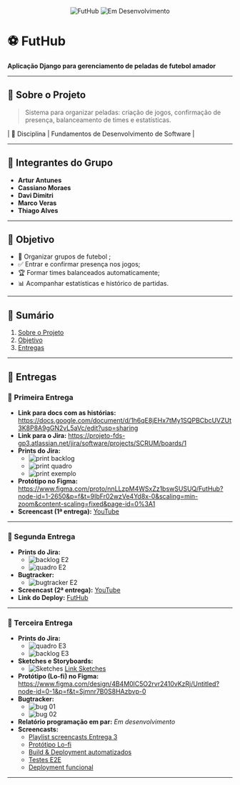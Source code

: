 <p align="center">
  <img src="https://img.shields.io/badge/Django-FutHub-blue" alt="FutHub" />
  <img src="https://img.shields.io/badge/Status-Em%20Desenvolvimento-yellow" alt="Em Desenvolvimento" />
</p>

# ⚽ FutHub
**Aplicação Django para gerenciamento de peladas de futebol amador**

---

## 📌 Sobre o Projeto
> Sistema para organizar peladas: criação de jogos, confirmação de presença, balanceamento de times e estatísticas.

| 🔖 Disciplina                       | Fundamentos de Desenvolvimento de Software |

---

## 👥 Integrantes do Grupo

- **Artur Antunes**
- **Cassiano Moraes**
- **Davi Dimitri**
- **Marco Veras**
- **Thiago Alves**

---

## 🎯 Objetivo
- 📅 Organizar grupos de futebol ;
- ✅ Entrar e confirmar presença nos jogos;
- 🏆 Formar times balanceados automaticamente;
- 📊 Acompanhar estatísticas e histórico de partidas.

---

## 🚀 Sumário
1. [Sobre o Projeto](#sobre-o-projeto)
2. [Objetivo](#objetivo)
3. [Entregas](#entregas)

---

## 🔖 Entregas

### 📌 Primeira Entrega

- **Link para docs com as histórias:**
  https://docs.google.com/document/d/1h6qE8jEHx7tMy1SQPBCbcUVZUt3K8P8A9gGN2vL5aVc/edit?usp=sharing
- **Link para o Jira:**
  https://projeto-fds-gp3.atlassian.net/jira/software/projects/SCRUM/boards/1
- **Prints do Jira:**
  - ![print backlog](img_entregas/novo_print_backlog_jira.jpg)
  - ![print quadro](img_entregas/novo_print_quadro_jira.jpg)
  - ![print exemplo](img_entregas/print_exemplo_historia_jira.jpg) 
- **Protótipo no Figma:**
  https://www.figma.com/proto/nnLLzpM4WSxZz1bswSUSUQ/FutHub?node-id=1-2650&p=f&t=9IbFr02wzVe4Yd8x-0&scaling=min-zoom&content-scaling=fixed&page-id=0%3A1
- **Screencast (1ª entrega):**
  [YouTube](https://youtu.be/ffIBYHROJXc)

---

### 📌 Segunda Entrega

- **Prints do Jira:**
  - ![backlog E2](img_entregas/printbacklog_entrega2.jpg)
  - ![quadro E2](img_entregas/printquadro_entrega2.jpg)
- **Bugtracker:**
  - ![bugtracker E2](img_entregas/bugtracker_entrega2.jpg)
- **Screencast (2ª entrega):**
  [YouTube](https://youtu.be/nuT67NEw2OI)
- **Link do Deploy:**
  [FutHub](https://futhub-webapp.azurewebsites.net/)

---

### 📌 Terceira Entrega

- **Prints do Jira:**
  - ![quadro E3](img_entregas/quadro_jira_E3.jpg)
  - ![backlog E3](img_entregas/backlog_jira_E3.jpg)
- **Sketches e Storyboards:**
  - ![Sketches](img_entregas/sketches.jpg)
  [Link Sketches](https://excalidraw.com/#json=inS96UiVY6opdNU_MN4M6,VcEWgoPLnX4CsZyGPpmfkg)
- **Protótipo (Lo-fi) no Figma:**
  https://www.figma.com/design/4B4M0lC5O2rvr2410vKzRj/Untitled?node-id=0-1&p=f&t=Sjmnr7B0S8HAzbvp-0
- **Bugtracker:**
  - ![bug 01](img_entregas/bugtracker01_E3.jpg)
  - ![bug 02](img_entregas/bugtracker02_E3.jpg)
- **Relatório programação em par:**
  _Em desenvolvimento_
- **Screencasts:**
  - [Playlist screencasts Entrega 3](https://youtube.com/playlist?list=PLgbzrH77ofEq27PFBITjqo005BxgAkPs3&si=d-Br92G12rhJDR7y)
  - [Protótipo Lo-fi](https://youtu.be/TByB4HvQIe0)
  - [Build & Deployment automatizados](https://youtu.be/e0QMKyoSIPQ)
  - [Testes E2E](https://youtu.be/ooi2wBZZ6Hg)
  - [Deployment funcional](https://youtu.be/095i6zr3qnE)

---
